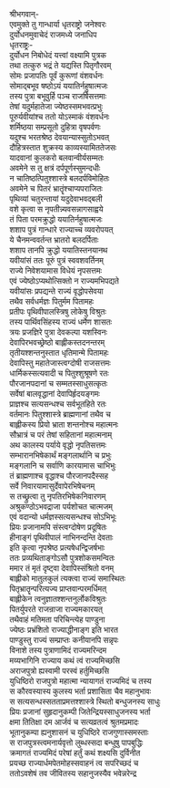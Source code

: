 श्रीभगवान्-  
एवमुक्ते तु गान्धार्या धृतराष्ट्रो जनेश्वरः  
दुर्योधनमुवाचेदं राजमध्ये जनाधिप  
धृतराष्ट्रः-  
दुर्योधन निबोधेदं यत्त्वां वक्ष्यामि पुत्रक  
तथा तत्कुरु भद्रं ते यद्यस्ति पितृगौरवम्  
सोमः प्रजापतिः पूर्वं कुरूणां वंशवर्धनः  
सोमाद्बभूव षष्ठोऽयं ययातिर्नहुषात्मजः  
तस्य पुत्रा बभूवुर्हि पञ्च राजर्षिसत्तमाः  
तेषां यदुर्महातेजा ज्येष्ठस्समभवत्प्रभुः  
पूरुर्यवीयांश्च ततो योऽस्माकं वंशवर्धनः  
शर्मिष्ठया सम्प्रसूतो दुहित्रा वृषपर्वणः  
यदुश्च भरतश्रेष्ठ देवयान्यास्सुतोऽभवत्  
दौहित्रस्तात शुक्रस्य काव्यस्यामिततेजसः  
यादवानां कुलकरो बलवान्वीर्यसम्मतः  
अवमेने स तु क्षत्रं दर्पपूर्णस्सुमन्दधीः  
न चातिष्ठत्पितुश्शास्त्रे बलदर्पविमोहितः  
अवमेने च पितरं भ्रातॄंश्चाप्यपराजितः  
पृथिव्यां चतुरन्तायां यदुदेवाभवद्बली  
वशे कृत्वा स नृपतीन्न्यवसन्नागसाह्वये  
तं पिता परमक्रुद्धो ययातिर्नहुषात्मजः  
शशाप पुत्रं गान्धारे राज्याच्च व्यवरोपयत्  
ये चैनमन्ववर्तन्त भ्रातरो बलदर्पिताः  
शशाप तानपि क्रुद्धो ययातिस्तनयानथ  
यवीयांसं ततः पूरुं पुत्रं स्ववशवर्तिनम्  
राज्ये निवेशयामास विधेयं नृपसत्तमः  
एवं ज्येष्ठोऽप्यथोत्सिक्तो न राज्यमभिपद्यते  
यवीयांसः प्रपद्यन्ते राज्यं वृद्धोपसेवया  
तथैव सर्वधर्मज्ञः पितुर्मम पितामहः  
प्रतीपः पृथिवीपालस्त्रिषु लोकेषु विश्रुतः  
तस्य पार्थिवसिंहस्य राज्यं धर्मेण शासतः  
त्रयः प्रजज्ञिरे पुत्रा देवकल्पा यशस्विनः  
देवापिरभवच्छ्रेष्ठो बाह्लीकस्तदनन्तरम्  
तृतीयश्शन्तनुस्तात धृतिमान्मे पितामहः  
देवापिस्तु महातेजास्त्वग्दोषी राजसत्तमः  
धार्मिकस्सत्यवादी च पितुश्शुश्रूषणे रतः  
पौरजानपदानां च सम्मतस्साधुसत्कृतः  
सर्वेषां बालवृद्धानां देवापिर्हृदयङ्गमः  
प्राज्ञश्च सत्यसन्धश्च सर्वभूतहिते रतः  
वर्तमानः पितुश्शास्त्रे ब्राह्मणानां तथैव च  
बाह्लीकस्य प्रियो भ्राता शन्तनोश्च महात्मनः  
सौभ्रात्रं च परं तेषां सहितानां महात्मनाम्  
अथ कालस्य पर्याये वृद्धो नृपतिसत्तमः  
सम्भारानभिषेकार्थं मङ्गलार्थानि च प्रभुः  
मङ्गलानि च सर्वाणि कारयामास चाभिभुः  
तं ब्राह्मणाश्च वृद्धाश्च पौरजानपदैस्सह  
सर्वे निवारयामासुर्देवापेरभिषेचनम्  
स तच्छ्रुत्वा तु नृपतिरभिषेकनिवारणम्  
अश्रुकण्ठोऽभवद्राजा पर्यशोचत चात्मजम्  
एवं वदान्यो धर्मज्ञस्सत्यसन्धश्च सोऽभिभूः  
प्रियः प्रजानामपि संस्त्वग्दोषेण प्रदूषितः  
हीनाङ्गं पृथिवीपालं नाभिनन्दन्ति देवताः  
इति कृत्वा नृपश्रेष्ठ प्रत्यषेधन्द्विजर्षभाः  
ततः प्रव्यथिताङ्गोऽसौ पुत्रशोकसमन्वितः  
ममार तं मृतं दृष्ट्वा देवापिस्संश्रितो वनम्  
बाह्लीको मातुलकुलं त्यक्त्वा राज्यं समास्थितः  
पितृभ्रातॄन्परित्यज्य प्राप्तवान्परमर्धिमत्  
बाह्लीकेन त्वनुज्ञातश्शन्तनुर्लोकविश्रुतः  
पितर्युपरते राजन्राजा राज्यमकारयत्  
तथैवाहं मतिमता परिचिन्त्येह पाण्डुना  
ज्येष्ठः प्रभ्रंशितो राज्याद्धीनाङ्ग इति भारत  
पाण्डुस्तु राज्यं सम्प्राप्तः कनीयानपि सन्नृपः  
विनाशे तस्य पुत्राणामिदं राज्यमरिन्दम  
मय्यभागिनि राज्याय कथं त्वं राज्यमिच्छसि  
अराजपुत्रो ह्यस्वामी परस्वं हर्तुमिच्छसि  
युधिष्ठिरो राजपुत्रो महात्मा न्यायागतं राज्यमिदं च तस्य  
स कौरवस्यास्य कुलस्य भर्ता प्रशासिता चैव महानुभावः  
स सत्यसन्धस्सतताप्रमत्तश्शास्त्रे स्थितो बन्धुजनस्य साधुः  
प्रियः प्रजानां सुहृदानुकम्पी जितेन्द्रियस्साधुजनस्य भर्ता  
क्षमा तितिक्षा दम आर्जवं च सत्यव्रतत्वं श्रुतमप्रमादः  
भूतानुकम्पा ह्यनुशासनं च युधिष्ठिरे राजगुणास्समस्ताः  
स राजपुत्रस्त्वमनार्यवृत्तो लुब्धस्सदा बन्धुषु पापबुद्धिः  
क्रमागतं राज्यमिदं परेषां हर्तुं कथं शक्ष्यसि दुर्विनीत  
प्रयच्छ राज्यार्धमपेतमोहस्सवाहनं त्व सपरिच्छदं च  
ततोऽवशेषं तव जीवितस्य सहानुजस्यैव भवेन्नरेन्द्र  
